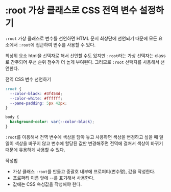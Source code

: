 # :root 가상 클래스로 CSS 전역 변수 설정하기

`:root` 가상 클래스로 변수를 선언하면 HTML 문서 최상단에 선언되기 때문에 모든 요소에서 `:root`에 접근하여 변수를 사용할 수 있다.

최상위 요소 html을 선택자로 해서 선언할 수도 있지만 `:root`라는 가상 선택자는 class로 간주되어 우선 순위 점수가 더 높게 부여된다. 그러므로 `:root` 선택자를 사용해서 선언한다.

전역 CSS 변수 선언하기

```css
:root {
  --color-black: #3f454d;
  --color-white: #ffffff;
  --pane-padding: 5px 42px;
}

body {
  background-color: var(--color-black);
}
```

`:root`를 이용해서 전역 변수에 색상을 담아 놓고 사용하면 색상을 변경하고 싶을 때 일일이 색상을 바꾸지 않고 변수에 할당된 값만 변경해주면 전역에 걸쳐서 색상이 바뀌기 때문에 유용하게 사용할 수 있다.

작성법

- 가상 클래스 `:root`를 만들고 중괄호 내부에 프로퍼티(변수명), 값을 작성한다.
- 프로퍼티 이름 앞에 --를 표기해서 사용한다.
- 값에는 CSS 속성값을 작성해야 한다.
